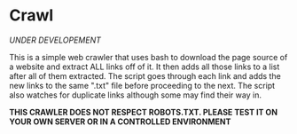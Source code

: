 # Crawl

*UNDER DEVELOPEMENT*

This is a simple web crawler that uses bash to download the page source of a website and extract ALL links off of it.
It then adds all those links to a list after all of them extracted. The script goes through each link and adds the new
links to the same ".txt" file before proceeding to the next. The script also watches for duplicate links although some
may find their way in.

**THIS CRAWLER DOES NOT RESPECT ROBOTS.TXT. PLEASE TEST IT ON YOUR OWN SERVER OR IN A CONTROLLED ENVIRONMENT**
